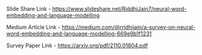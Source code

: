 Slide Share Link - https://www.slideshare.net/RiddhiJain7/neural-word-embedding-and-language-modelling

Medium Article Link - https://medium.com/@rridhijain/a-survey-on-neural-word-embedding-and-language-modelling-669e9b1f1231

Survey Paper Link - https://arxiv.org/pdf/2110.01804.pdf
